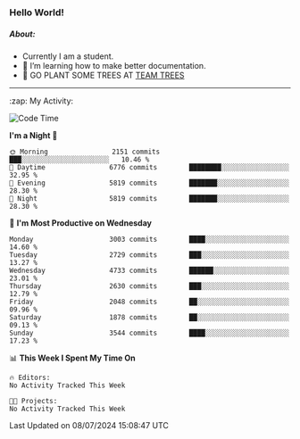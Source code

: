 ### Hello World!

##### About:
- Currently I am a student.
- 🌱 I’m learning how to make better documentation.
- 🌱 GO PLANT SOME TREES AT [TEAM TREES](https://teamtrees.org/)

---
  <summary>:zap: My Activity:</summary>
  
<!--START_SECTION:waka-->
![Code Time](http://img.shields.io/badge/Code%20Time-1%2C377%20hrs%2025%20mins-blue)

**I'm a Night 🦉** 

```text
🌞 Morning                2151 commits        ███░░░░░░░░░░░░░░░░░░░░░░   10.46 % 
🌆 Daytime                6776 commits        ████████░░░░░░░░░░░░░░░░░   32.95 % 
🌃 Evening                5819 commits        ███████░░░░░░░░░░░░░░░░░░   28.30 % 
🌙 Night                  5819 commits        ███████░░░░░░░░░░░░░░░░░░   28.30 % 
```
📅 **I'm Most Productive on Wednesday** 

```text
Monday                   3003 commits        ████░░░░░░░░░░░░░░░░░░░░░   14.60 % 
Tuesday                  2729 commits        ███░░░░░░░░░░░░░░░░░░░░░░   13.27 % 
Wednesday                4733 commits        ██████░░░░░░░░░░░░░░░░░░░   23.01 % 
Thursday                 2630 commits        ███░░░░░░░░░░░░░░░░░░░░░░   12.79 % 
Friday                   2048 commits        ██░░░░░░░░░░░░░░░░░░░░░░░   09.96 % 
Saturday                 1878 commits        ██░░░░░░░░░░░░░░░░░░░░░░░   09.13 % 
Sunday                   3544 commits        ████░░░░░░░░░░░░░░░░░░░░░   17.23 % 
```


📊 **This Week I Spent My Time On** 

```text
🔥 Editors: 
No Activity Tracked This Week

🐱‍💻 Projects: 
No Activity Tracked This Week
```


 Last Updated on 08/07/2024 15:08:47 UTC
<!--END_SECTION:waka-->

